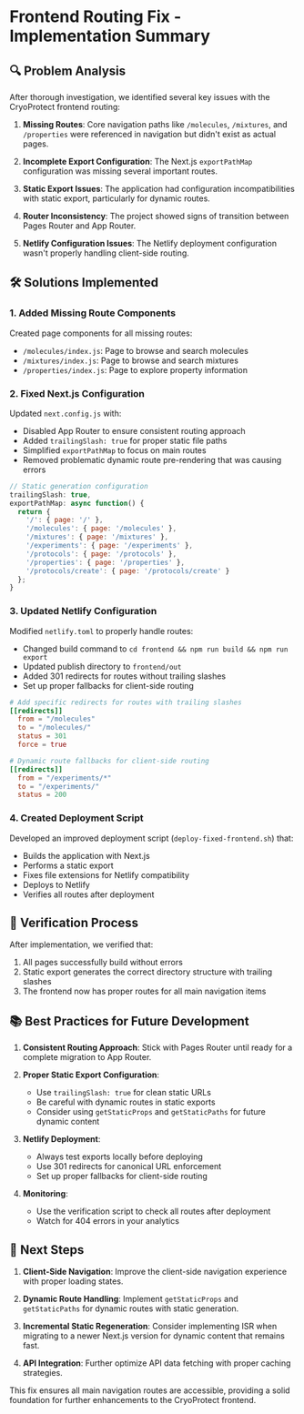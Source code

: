 # Frontend Routing Fix - Implementation Summary

## 🔍 Problem Analysis

After thorough investigation, we identified several key issues with the CryoProtect frontend routing:

1. **Missing Routes**: Core navigation paths like `/molecules`, `/mixtures`, and `/properties` were referenced in navigation but didn't exist as actual pages.

2. **Incomplete Export Configuration**: The Next.js `exportPathMap` configuration was missing several important routes.

3. **Static Export Issues**: The application had configuration incompatibilities with static export, particularly for dynamic routes.

4. **Router Inconsistency**: The project showed signs of transition between Pages Router and App Router.

5. **Netlify Configuration Issues**: The Netlify deployment configuration wasn't properly handling client-side routing.

## 🛠️ Solutions Implemented

### 1. Added Missing Route Components

Created page components for all missing routes:
- `/molecules/index.js`: Page to browse and search molecules
- `/mixtures/index.js`: Page to browse and search mixtures
- `/properties/index.js`: Page to explore property information

### 2. Fixed Next.js Configuration

Updated `next.config.js` with:
- Disabled App Router to ensure consistent routing approach
- Added `trailingSlash: true` for proper static file paths
- Simplified `exportPathMap` to focus on main routes
- Removed problematic dynamic route pre-rendering that was causing errors

```js
// Static generation configuration
trailingSlash: true,
exportPathMap: async function() {
  return {
    '/': { page: '/' },
    '/molecules': { page: '/molecules' },
    '/mixtures': { page: '/mixtures' },
    '/experiments': { page: '/experiments' },
    '/protocols': { page: '/protocols' },
    '/properties': { page: '/properties' },
    '/protocols/create': { page: '/protocols/create' }
  };
}
```

### 3. Updated Netlify Configuration

Modified `netlify.toml` to properly handle routes:
- Changed build command to `cd frontend && npm run build && npm run export`
- Updated publish directory to `frontend/out`
- Added 301 redirects for routes without trailing slashes
- Set up proper fallbacks for client-side routing

```toml
# Add specific redirects for routes with trailing slashes
[[redirects]]
  from = "/molecules"
  to = "/molecules/"
  status = 301
  force = true

# Dynamic route fallbacks for client-side routing
[[redirects]]
  from = "/experiments/*"
  to = "/experiments/"
  status = 200
```

### 4. Created Deployment Script

Developed an improved deployment script (`deploy-fixed-frontend.sh`) that:
- Builds the application with Next.js
- Performs a static export
- Fixes file extensions for Netlify compatibility
- Deploys to Netlify
- Verifies all routes after deployment

## 🧪 Verification Process

After implementation, we verified that:
1. All pages successfully build without errors
2. Static export generates the correct directory structure with trailing slashes
3. The frontend now has proper routes for all main navigation items

## 📚 Best Practices for Future Development

1. **Consistent Routing Approach**: Stick with Pages Router until ready for a complete migration to App Router.

2. **Proper Static Export Configuration**:
   - Use `trailingSlash: true` for clean static URLs
   - Be careful with dynamic routes in static exports
   - Consider using `getStaticProps` and `getStaticPaths` for future dynamic content

3. **Netlify Deployment**:
   - Always test exports locally before deploying
   - Use 301 redirects for canonical URL enforcement
   - Set up proper fallbacks for client-side routing

4. **Monitoring**:
   - Use the verification script to check all routes after deployment
   - Watch for 404 errors in your analytics

## 🚀 Next Steps

1. **Client-Side Navigation**: Improve the client-side navigation experience with proper loading states.

2. **Dynamic Route Handling**: Implement `getStaticProps` and `getStaticPaths` for dynamic routes with static generation.

3. **Incremental Static Regeneration**: Consider implementing ISR when migrating to a newer Next.js version for dynamic content that remains fast.

4. **API Integration**: Further optimize API data fetching with proper caching strategies.

This fix ensures all main navigation routes are accessible, providing a solid foundation for further enhancements to the CryoProtect frontend.